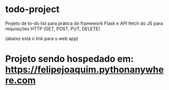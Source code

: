 # todo-project
 Projeto de to-do list para prática do framework Flask e API fetch do JS para requisições HTTP (GET, POST, PUT, DELETE)
 
 (abaixo está o link para o web app)


# Projeto sendo hospedado em: https://felipejoaquim.pythonanywhere.com
